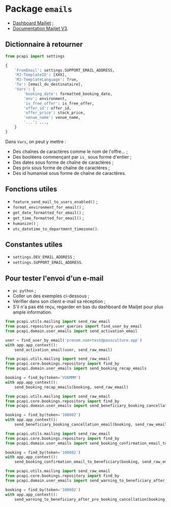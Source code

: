 # Package `emails`

- [Dashboard Mailjet](https://app.mailjet.com/Dashboard) ;
- [Documentation Mailjet V3](https://dev.mailjet.com/email/guides/send-api-V3/).

## Dictionnaire à retourner

```python
from pcapi import settings

{
    'FromEmail': settings.SUPPORT_EMAIL_ADDRESS,
    'MJ-TemplateID': [XXX],
    'MJ-TemplateLanguage': True,
    'To': [email_du_destinataire],
    'Vars': {
        'booking_date': formatted_booking_date,
        'env': environment,
        'is_free_offer': is_free_offer,
        'offer_id': offer_id,
        'offer_price': stock_price,
        'venue_name': venue_name,
        '...': ...,
    }
}
```

Dans `Vars`, on peut y mettre :

- Des chaînes de caractères comme le nom de l'offre... ;
- Des booléens commençant par `is_` sous forme d'entier ;
- Des dates sous forme de chaîne de caractères ;
- Des prix sous forme de chaîne de caractères ;
- Des id humanisé sous forme de chaîne de caractères.

## Fonctions utiles

- `feature_send_mail_to_users_enabled()` ;
- `format_environment_for_email()` ;
- `get_date_formatted_for_email()` ;
- `get_time_formatted_for_email()` ;
- `humanize()` ;
- `utc_datetime_to_department_timezone()`.

## Constantes utiles

- `settings.DEV_EMAIL_ADDRESS` ;
- `settings.SUPPORT_EMAIL_ADDRESS`.

## Pour tester l'envoi d'un e-mail

- `pc python` ;
- Coller un des exemples ci-dessous ;
- Vérifier dans son client e-mail sa réception ;
- S'il n'a pas été reçu, regarder en bas du dashboard de Mailjet pour plus ample information.

```python
from pcapi.utils.mailing import send_raw_email
from pcapi.repository.user_queries import find_user_by_email
from pcapi.domain.user_emails import send_activation_email

user = find_user_by_email('prenom.nom+test@passculture.app')
with app.app_context():
    send_activation_email(user, send_raw_email)
```

```python
from pcapi.utils.mailing import send_raw_email
from pcapi.core.bookings.repository import find_by
from pcapi.domain.user_emails import send_booking_recap_emails

booking = find_by(token='VU6MMM')
with app.app_context():
    send_booking_recap_emails(booking, send_raw_email)
```

```python
from pcapi.utils.mailing import send_raw_email
from pcapi.core.bookings.repository import find_by
from pcapi.domain.user_emails import send_beneficiary_booking_cancellation_email

booking = find_by(token='100002')
with app.app_context():
    send_beneficiary_booking_cancellation_email(booking, send_raw_email)
```

```python
from pcapi.utils.mailing import send_raw_email
from pcapi.core.bookings.repository import find_by
from pcapi.domain.user_emails import send_booking_confirmation_email_to_beneficiary

booking = find_by(token='100002')
with app.app_context():
    send_booking_confirmation_email_to_beneficiary(booking, send_raw_email)
```

```python
from pcapi.utils.mailing import send_raw_email
from pcapi.core.bookings.repository import find_by
from pcapi.domain.user_emails import send_warning_to_beneficiary_after_pro_booking_cancellation

booking = find_by(token='100002')
with app.app_context():
    send_warning_to_beneficiary_after_pro_booking_cancellation(booking, send_raw_email)
```
